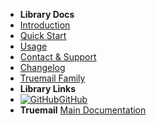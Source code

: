 - **Library Docs**
- [Introduction](introduction)
- [Quick Start](quick-start)
- [Usage](usage)
- [Contact & Support](contact-support)
- [Changelog](changelog)
- [Truemail Family](truemail-family)
- **Library Links**
- [![GitHub](https://icongr.am/devicon/github-original.svg?color=808080&size=16)GitHub](https://github.com/truemail-rb/truemail-crystal-client)
- **Truemail**
[Main Documentation](https://truemail-rb.org ':target=_self')
